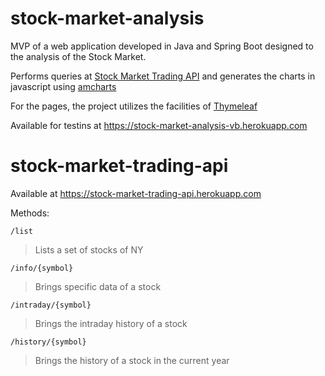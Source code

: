 # stock-market-analysis

MVP of a web application developed in Java and Spring Boot designed to the analysis of the Stock Market.

Performs queries at [Stock Market Trading API](https://stock-market-trading-api.herokuapp.com) and generates the charts in javascript using [amcharts](https://www.amcharts.com/)

For the pages, the project utilizes the facilities of [Thymeleaf](https://www.thymeleaf.org/)

Available for testins at https://stock-market-analysis-vb.herokuapp.com

# stock-market-trading-api
Available at https://stock-market-trading-api.herokuapp.com

Methods:

`/list`
> Lists a set of stocks of NY

`/info/{symbol}`
> Brings specific data of a stock


`/intraday/{symbol}`
> Brings the intraday history of a stock


`/history/{symbol}`
> Brings the history of a stock in the current year
